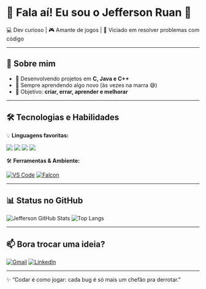 # 👋 Fala aí! Eu sou o Jefferson Ruan 🚀

💻 Dev curioso | 🎮 Amante de jogos | 🧩 Viciado em resolver problemas com código

---

## 🚀 Sobre mim

* 🔭 Desenvolvendo projetos em **C, Java e C++**
* 🌱 Sempre aprendendo algo novo (às vezes na marra 😅)
* 🎯 Objetivo: **criar, errar, aprender e melhorar**

---

## 🛠️ Tecnologias e Habilidades

💡 **Linguagens favoritas:**
<p align="left">
  <img src="https://img.shields.io/badge/C-00599C?style=for-the-badge&logo=c&logoColor=white"/>
  <img src="https://img.shields.io/badge/Java-ED8B00?style=for-the-badge&logo=java&logoColor=white"/>
  <img src="https://img.shields.io/badge/HTML5-E34F26?style=for-the-badge&logo=html5&logoColor=white"/>
  <img src="https://img.shields.io/badge/CSS3-1572B6?style=for-the-badge&logo=css3&logoColor=white"/>

🛠️ **Ferramentas & Ambiente:**

 [![VS Code](https://img.shields.io/badge/-VS%20Code-0078D7?style=flat\&logo=visual-studio-code\&logoColor=white)](https://code.visualstudio.com/) 
[![Falcon](https://img.shields.io/badge/-Falcon-1E1E1E?style=flat\&logo=falcon\&logoColor=white)](#)

---

## 📊 Status no GitHub

![Jefferson GitHub Stats](https://github-readme-stats.vercel.app/api?username=jeffersonruan\&show_icons=true\&theme=tokyonight)
![Top Langs](https://github-readme-stats.vercel.app/api/top-langs/?username=jeffersonruan&layout=compact&theme=tokyonight)

---

## 📫 Bora trocar uma ideia?

[![Gmail](https://img.shields.io/badge/-Gmail-D14836?style=flat\&logo=gmail\&logoColor=white)](mailto:jeffersonruan822@gmail.com)
[![LinkedIn](https://img.shields.io/badge/-LinkedIn-0A66C2?style=flat\&logo=linkedin\&logoColor=white)](https://www.linkedin.com/in/jefferson-ruan-068255367/)

---

✨ “Codar é como jogar: cada bug é só mais um chefão pra derrotar.”

